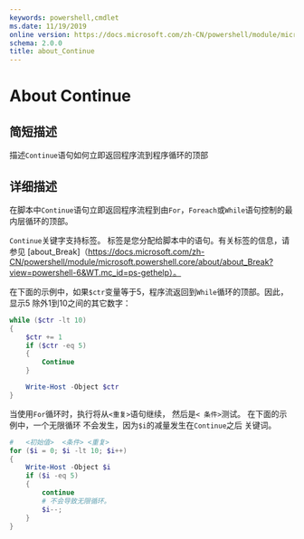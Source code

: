 ```yaml
---
keywords: powershell,cmdlet
ms.date: 11/19/2019
online version: https://docs.microsoft.com/zh-CN/powershell/module/microsoft.powershell.core/about/about_continue?view=powershell-6&WT.mc_id=ps-gethelp
schema: 2.0.0
title: about_Continue
---
```

# About Continue

## 简短描述

描述`Continue`语句如何立即返回程序流到程序循环的顶部

## 详细描述

在脚本中`Continue`语句立即返回程序流程到由`For`，`Foreach`或`While`语句控制的最内层循环的顶部。

`Continue`关键字支持标签。 标签是您分配给脚本中的语句。有关标签的信息，请参见 [about_Break]（https://docs.microsoft.com/zh-CN/powershell/module/microsoft.powershell.core/about/about_Break?view=powershell-6&WT.mc_id=ps-gethelp）。

在下面的示例中，如果`$ctr`变量等于5，程序流返回到`While`循环的顶部。因此，显示5 除外1到10之间的其它数字：

```powershell
while ($ctr -lt 10)
{
    $ctr += 1
    if ($ctr -eq 5)
    {
        Continue
    }

    Write-Host -Object $ctr
}
```

当使用`For`循环时，执行将从`<重复>`语句继续，
 然后是`< 条件>`测试。 在下面的示例中，一个无限循环
 不会发生，因为`$i`的减量发生在`Continue`之后
 关键词。

```powershell
#   <初始值>  <条件> <重复>
for ($i = 0; $i -lt 10; $i++)
{
    Write-Host -Object $i
    if ($i -eq 5)
    {
        continue
        # 不会导致无限循环。
        $i--;
    }
}
```
